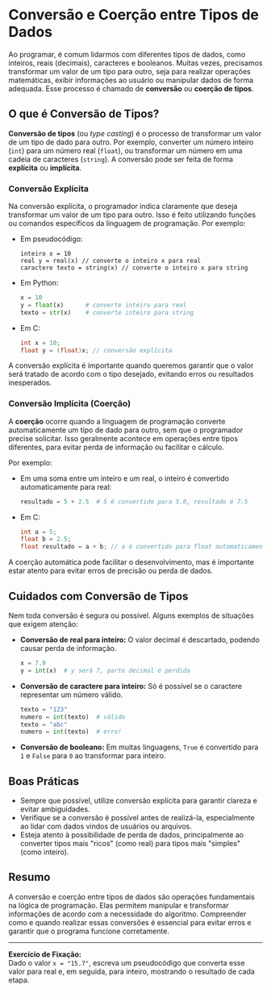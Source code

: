 
# Conversão e Coerção entre Tipos de Dados

Ao programar, é comum lidarmos com diferentes tipos de dados, como inteiros, reais (decimais), caracteres e booleanos. Muitas vezes, precisamos transformar um valor de um tipo para outro, seja para realizar operações matemáticas, exibir informações ao usuário ou manipular dados de forma adequada. Esse processo é chamado de **conversão** ou **coerção de tipos**.

## O que é Conversão de Tipos?

**Conversão de tipos** (ou *type casting*) é o processo de transformar um valor de um tipo de dado para outro. Por exemplo, converter um número inteiro (`int`) para um número real (`float`), ou transformar um número em uma cadeia de caracteres (`string`). A conversão pode ser feita de forma **explícita** ou **implícita**.

### Conversão Explícita

Na conversão explícita, o programador indica claramente que deseja transformar um valor de um tipo para outro. Isso é feito utilizando funções ou comandos específicos da linguagem de programação. Por exemplo:

- Em pseudocódigo:
  ```
  inteiro x = 10
  real y = real(x) // converte o inteiro x para real
  caractere texto = string(x) // converte o inteiro x para string
  ```

- Em Python:
  ```python
  x = 10
  y = float(x)      # converte inteiro para real
  texto = str(x)    # converte inteiro para string
  ```

- Em C:
  ```c
  int x = 10;
  float y = (float)x; // conversão explícita
  ```

A conversão explícita é importante quando queremos garantir que o valor será tratado de acordo com o tipo desejado, evitando erros ou resultados inesperados.

### Conversão Implícita (Coerção)

A **coerção** ocorre quando a linguagem de programação converte automaticamente um tipo de dado para outro, sem que o programador precise solicitar. Isso geralmente acontece em operações entre tipos diferentes, para evitar perda de informação ou facilitar o cálculo.

Por exemplo:

- Em uma soma entre um inteiro e um real, o inteiro é convertido automaticamente para real:
  ```python
  resultado = 5 + 2.5  # 5 é convertido para 5.0, resultado é 7.5
  ```

- Em C:
  ```c
  int a = 5;
  float b = 2.5;
  float resultado = a + b; // a é convertido para float automaticamente
  ```

A coerção automática pode facilitar o desenvolvimento, mas é importante estar atento para evitar erros de precisão ou perda de dados.

## Cuidados com Conversão de Tipos

Nem toda conversão é segura ou possível. Alguns exemplos de situações que exigem atenção:

- **Conversão de real para inteiro:** O valor decimal é descartado, podendo causar perda de informação.
  ```python
  x = 7.9
  y = int(x)  # y será 7, parte decimal é perdida
  ```

- **Conversão de caractere para inteiro:** Só é possível se o caractere representar um número válido.
  ```python
  texto = "123"
  numero = int(texto)  # válido
  texto = "abc"
  numero = int(texto)  # erro!
  ```

- **Conversão de booleano:** Em muitas linguagens, `True` é convertido para `1` e `False` para `0` ao transformar para inteiro.

## Boas Práticas

- Sempre que possível, utilize conversão explícita para garantir clareza e evitar ambiguidades.
- Verifique se a conversão é possível antes de realizá-la, especialmente ao lidar com dados vindos de usuários ou arquivos.
- Esteja atento à possibilidade de perda de dados, principalmente ao converter tipos mais "ricos" (como real) para tipos mais "simples" (como inteiro).

## Resumo

A conversão e coerção entre tipos de dados são operações fundamentais na lógica de programação. Elas permitem manipular e transformar informações de acordo com a necessidade do algoritmo. Compreender como e quando realizar essas conversões é essencial para evitar erros e garantir que o programa funcione corretamente.

---
**Exercício de Fixação:**  
Dado o valor `x = "15.7"`, escreva um pseudocódigo que converta esse valor para real e, em seguida, para inteiro, mostrando o resultado de cada etapa.
```
